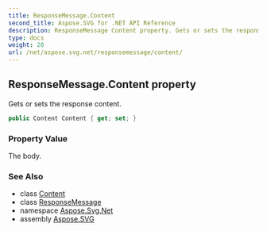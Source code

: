 ```yaml
---
title: ResponseMessage.Content
second_title: Aspose.SVG for .NET API Reference
description: ResponseMessage Content property. Gets or sets the response content
type: docs
weight: 20
url: /net/aspose.svg.net/responsemessage/content/
---
```

## ResponseMessage.Content property

Gets or sets the response content.

```csharp
public Content Content { get; set; }
```

### Property Value

The body.

### See Also

* class [Content](../../content/)
* class [ResponseMessage](../)
* namespace [Aspose.Svg.Net](../../../aspose.svg.net/)
* assembly [Aspose.SVG](../../../)
